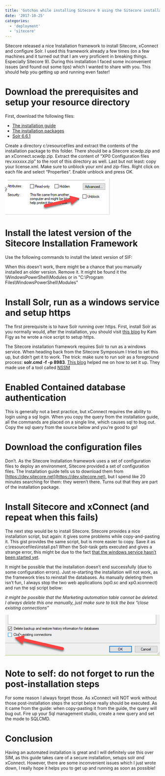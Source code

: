 ```yaml
---
title: 'Gotchas while installing Sitecore 9 using the Sitecore installation framework'
date: '2017-10-25'
categories:
  - 'deployment'
  - 'sitecore'
---
```


Sitecore released a nice Installation framework to install Sitecore, xConnect and configure Solr. I used this framework already a few times (on a few machines and it turned out that I am very proficient in breaking things. Especially Sitecore 9). During this installation I faced some inconvenient issues (and found out some tips) which I wanted to share with you. This should help you getting up and running even faster!

# Download the prerequisites and setup your resource directory

First, download the following files:

- [The installation guide](https://dev.sitecore.net/~/media/CBD83D3FE7CA470297CAA7807D1DB296.ashx)
- [The installation packages](https://dev.sitecore.net/~/media/CB45E46E57C34573B07F106D6991720A.ashx)
- [Solr 6.6.1](http://archive.apache.org/dist/lucene/solr/6.6.1/solr-6.6.1.zip)

Create a directory c:\\resourcefiles and extract the contents of the installation package to this folder. There should be a Sitecore scwdp.zip and an xConnect.scwdp.zip. Extract the content of “XP0 Configuration files rev.xxxxxx.zip” to the root of this directory as well. Last but not least: copy your license.xml. Make sure to unblock your xml and zip-files. Right click on each file and select “Properties”. Enable unblock and press OK.

![](images/img_59f0e8fc0518b.png)

# Install the latest version of the Sitecore Installation Framework

Use the following commands to install the latest version of SIF:

<script src="https://gist.github.com/BasLijten/cf4dfd48bbb25eb93918f16ab220bca7.js"></script>

When this doesn't work, there might be a chance that you manually installed an older version. Remove it. It might be found it the <userdirectory>\\WindowsPowerShell\\Modules or in "C:\\Program Files\\WindowsPowerShell\\Modules"

# Install Solr, run as a windows service and setup https

The first prerequisite is to have Solr running over https. First, install Solr as you normally would, after the installation, you should visit [this blog](https://kamsar.net/index.php/2017/10/Quickly-add-SSL-to-Solr/) by Kam Figy as he wrote a nice script to setup https.

The Sitecore installation framework requires Solr to run as a windows service. When heading back from the Sitecore Symposium I tried to set this up, but didn’t get it to work. The trick: make sure to run solr as a foreground process: **solr.cmd -f -p 8983**. [This blog](https://www.norconex.com/how-to-run-solr5-as-a-service-on-windows/) helped me on how to set it up. They made use of a tool called [NSSM](https://nssm.cc/download)

# Enabled Contained database authentication

This is generally not a best practice, but xConnect requires the ability to login using a sql login. When you copy the query from the installation guide, all the commands are placed on a single line, which causes sql to bug out. Copy the sql query from the source below and you’re good to go!

<script src="https://gist.github.com/BasLijten/731f9ed77aa3ad6b059fc63d100247e2.js"></script>

# Download the configuration files

Don’t. As the Sitecore Installation framework uses a set of configuration files to deploy an environment, Sitecore provided a set of configuration files. The Installation guide tells us to download them from [https://dev.sitecore.net](https://dev.sitecore.net), but I spend like 20 minutes searching for them: they weren’t there. Turns out that they are part of the installation package.

# Install Sitecore and xConnect (and repeat when this fails)

The next step would be to install Sitecore. Sitecore provides a nice installation script, but again: it gives some problems while copy-and-pasting it. This gist provides the same script, but is more easier to copy. Save it as c:\\resourcefiles\\install.ps1 When the Solr-task gets executed and gives a strange error, this might be due to the fact [that the windows service hasn’t been started yet](http://blog.baslijten.com/solr-error-creating-solrcore-when-using-the-sitecore-installation-framework/).

<script src="https://gist.github.com/BasLijten/e349551c4e8fd7cc71b3ad814266af23.js"></script>

It might be possible that the installation doesn’t end successfully (due to some configuration errors). Just re-starting the installation will not work, as the framework tries to reinstall the databases. As manually deleting them isn’t fun, I always stop the two web applications (xp0.sc and xp0.xconnect) and run the sql script below:

<script src="https://gist.github.com/BasLijten/05d378855857362b63526ed2714163d6.js"></script>

_it might be possible that the Marketing automation table cannot be deleted. I always delete this one manually, just make sure to tick the box “close existing connections”_

![](images/img_59f0e9245a3d4.png)

# Note to self: do not forget to run the post-installation steps

For some reason I always forget those. As xConnect will NOT work without those post-installation steps the script below really should be executed. As it came from the guide: when copy-pasting it from the guide, the query will bug out. Fire up your Sql management studio, create a new query and set the mode to SQLCMD.

<script src="https://gist.github.com/BasLijten/78f8a736e13b652588666ec18d4e9c39.js"></script>

# Conclusion

Having an automated installation is great and I will definitely use this over SIM, as this guide takes care of a secure installation, setups solr _and_ xConnect. However, there are some inconvenient issues which I just wrote down, I really hope it helps you to get up and running as soon as possible!
